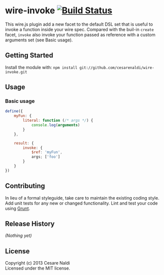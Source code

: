 # wire-invoke [![Build Status](https://secure.travis-ci.org/cesarenaldi/wire-invoke.png?branch=master)](http://travis-ci.org/cesarenaldi/wire-invoke)

This wire.js plugin add a new facet to the default DSL set that is useful to invoke a function inside your wire spec. Compared with the buil-in `create` facet, `invoke` also invoke your function passed as reference with a custom arguments set (see Basic usage).

## Getting Started
Install the module with: `npm install git://github.com/cesarenaldi/wire-invoke.git`

## Usage

### Basic usage

```javascript
define({
	myFun: {
		literal: function (/* args */) {
			console.log(arguments)
		}
	},

	result: {
		invoke: {
			$ref: 'myFun',
			args; ['foo']
		}
	}
})
```

## Contributing
In lieu of a formal styleguide, take care to maintain the existing coding style. Add unit tests for any new or changed functionality. Lint and test your code using [Grunt](http://gruntjs.com/).

## Release History
_(Nothing yet)_

## License
Copyright (c) 2013 Cesare Naldi  
Licensed under the MIT license.
